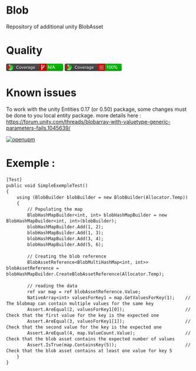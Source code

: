 # Blob
Repository of additional unity BlobAsset

# Quality

![](https://github.com/WAYN-Games/Blob/blob/main/Tests/Report/badge_branchcoverage.png)  ![](https://github.com/WAYN-Games/Blob/blob/main/Tests/Report/badge_linecoverage.png)  

# Known issues
To work with the unity Entities 0.17 (or 0.50) package, some changes must be done to you local entity package. more details here : https://forum.unity.com/threads/blobarray-with-valuetype-generic-parameters-fails.1045639/

[![openupm](https://img.shields.io/npm/v/com.wayn-games.blob?label=openupm&registry_uri=https://package.openupm.com)](https://openupm.com/packages/com.wayn-games.blob/)

# Exemple :

	[Test]
    public void SimpleExempleTest()
    {
        using (BlobBuilder blobBuilder = new BlobBuilder(Allocator.Temp))
        {
            // Populating the map
            BlobHashMapBuilder<int, int> blobHashMapBuilder = new BlobHashMapBuilder<int, int>(blobBuilder);
            blobHashMapBuilder.Add(1, 2);
            blobHashMapBuilder.Add(1, 3);
            blobHashMapBuilder.Add(3, 4);
            blobHashMapBuilder.Add(5, 6);

            // Creating the blob reference
            BlobAssetReference<BlobMultiHashMap<int, int>> blobAssetReference = blobHashMapBuilder.CreateBlobAssetReference(Allocator.Temp);

            // reading the data
            ref var map = ref blobAssetReference.Value;
            NativeArray<int> valuesForKey1 = map.GetValuesForKey(1);    // The blobmap can contain multiple values for the same key
            Assert.AreEqual(2, valuesForKey1[0]);                       // Check that the first value for the key is the expected one
            Assert.AreEqual(3, valuesForKey1[1]);                       // Check that the second value for the key is the expected one
            Assert.AreEqual(4, map.ValueCount.Value);                   // Check that the blob asset contains the expected number of values
            Assert.IsTrue(map.ContainsKey(5));                          // Check that the blob asset contains at least one value for key 5
        }
    }